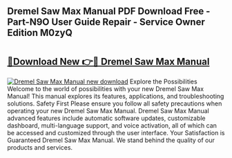 ## Dremel Saw Max Manual PDF Download Free - Part-N9O User Guide Repair - Service Owner Edition M0zyQ

# <h2><a href="http://bc1169.oget.top/?id=Dremel+Saw+Max+Manual">🔗Download New 👉🔴 Dremel Saw Max Manual</a></h2>

[![Dremel Saw Max Manual new download](https://i.imgur.com/5g1atiW.png)](http://bc1169.oget.top/?id=Dremel+Saw+Max+Manual)
Explore the Possibilities Welcome to the world of possibilities with your new Dremel Saw Max Manual! This manual explores its features, applications, and troubleshooting solutions. Safety First Please ensure you follow all safety precautions when operating your new Dremel Saw Max Manual. Dremel Saw Max Manual advanced features include automatic software updates, customizable dashboard, multi-language support, and voice activation, all of which can be accessed and customized through the user interface. Your Satisfaction is Guaranteed Dremel Saw Max Manual. We stand behind the quality of our products and services.
